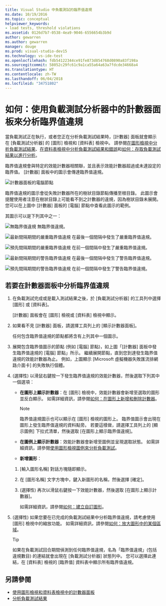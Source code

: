 ```yaml
---
title: Visual Studio 中負載測試的臨界值違規
ms.date: 10/19/2016
ms.topic: conceptual
helpviewer_keywords:
- load tests, threshold violations
ms.assetid: 0126d7b7-0538-4ea9-9046-6556654b3b9d
author: gewarren
ms.author: gewarren
manager: douge
ms.prod: visual-studio-dev15
ms.technology: vs-ide-test
ms.openlocfilehash: fdb54122344ce91fe873d854768d0890a83f198a
ms.sourcegitcommit: 58052c29fc61c9a1ca55a64a63a7fdcde34668a4
ms.translationtype: HT
ms.contentlocale: zh-TW
ms.lasthandoff: 06/04/2018
ms.locfileid: "34751802"
---
```

# <a name="how-to-analyze-threshold-violations-using-the-counters-panel-in-load-test-analyzer"></a>如何：使用負載測試分析器中的計數器面板來分析臨界值違規

當負載測試正在執行，或者您正在分析負載測試結果時，[計數器] 面板就會顯示在 [負載測試分析器] 的 [圖形] 檢視和 [資料表] 檢視中。 請參閱[在圖形檢視中分析負載測試結果](../test/analyze-load-test-results-in-the-graphs-view.md)、[在資料表檢視中分析負載測試結果和錯誤](../test/analyze-load-test-results-and-errors-in-the-tables-view.md)和[如何：存取負載測試結果以進行分析](../test/how-to-access-load-test-results-for-analysis.md)。

 臨界值違規會與特定的效能計數器相關聯，並且表示效能計數器超過或未達設定的臨界值。 [計數器] 面板中的圖示會傳達臨界值違規。

 ![計數器面板的電腦節點](../test/media/ltest_compnode.png)

 臨界值違規的圖示會從失敗計數器所在的樹狀目錄節點傳播至根目錄。 此圖示會提醒使用者注意在樹狀目錄上可能看不到之計數器的違規，因為樹狀目錄未展開。 您可以在上圖中 [計數器] 面板的 [電腦] 節點中查看此圖示的範例。

 其圖示可以是下列其中之一：

 ![無臨界值違規](../test/media/icon_ltest_1.gif) 無臨界值違規。

 ![最新間隔期間的嚴重臨界值違規](../test/media/icon_ltest_2.gif) 在最後一個間隔中發生了嚴重臨界值違規。

 ![預先間隔期間的嚴重臨界值違規](../test/media/icon_ltest_3.gif) 在前一個間隔中發生了嚴重臨界值違規。

 ![最新間隔期間的警告臨界值違規](../test/media/icon_ltest_4.gif) 在最後一個間隔中發生了警告臨界值違規。

 ![預先間隔期間的警告臨界值違規](../test/media/icon_ltest_5.gif) 在前一個間隔中發生了警告臨界值違規。

## <a name="to-analyze-threshold-violations-in-the-counters-panel"></a>若要在計數器面板中分析臨界值違規

1.  在負載測試完成或是載入測試結果之後，於 [負載測試分析器] 的工具列中選擇 [圖形] 或 [資料表]。

     [計數器] 面板會在 [圖形] 檢視或 [資料表] 檢視中顯示。

2.  如果看不見 [計數器] 面板，請選擇工具列上的 [顯示計數器面板]。

     任何包含臨界值違規的節點都將含有上列其中一個圖示。

3.  展開包含臨界值圖示的節點 (例如 [電腦] 節點)，如上圖「[計數器] 面板中發生臨界值違規的 [電腦] 節點」所示。 繼續展開節點，直到您到達發生臨界值違規的效能計數器為止。 例如，上圖顯示 [Microsoft 虛擬機器失敗匯流排網路介面卡] 的失敗執行個體。

4.  (選擇性) 以滑鼠右鍵按一下發生臨界值違規的效能計數器，然後選取下列其中一個選項：

    -   **在圖形上顯示計數器**：在 [圖形] 檢視中，效能計數器會新增至選取的圖形並反白顯示。 如需詳細資訊，請參閱[如何：在圖形上新增和刪除計數器](../test/how-to-add-and-delete-counters-on-graphs-in-load-test-results.md)。

        > [!NOTE]
        > 臨界值違規圖示也可以顯示在 [圖形] 檢視的圖形上。 臨界值圖示會出現在圖形上發生臨界值違規的資料點旁。 若要這樣做，請選擇工具列上的 [顯示圖例] 下拉式清單，然後選取 [在圖形上顯示臨界值違規]。

    -   **在圖例上顯示計數器**：效能計數器會新增至圖例並呈現選取狀態。 如需詳細資訊，請參閱[使用圖形檢視圖例來分析負載測試](../test/use-the-graphs-view-legend-to-analyze-load-tests.md)。

    -   **新增圖形**：

    1.  [輸入圖形名稱] 對話方塊隨即顯示。

    2.  在 [圖形名稱] 文字方塊中，鍵入新圖形的名稱，然後選擇 [確定]。

    3.  (選擇性) 再次以滑鼠右鍵按一下效能計數器，然後選取 [在圖形上顯示計數器]。

         如需詳細資訊，請參閱[如何：建立自訂圖形](../test/how-to-create-custom-graphs-in-load-test-results.md)。

5.  (選擇性) 如果您要在已完成的負載測試結果中分析臨界值違規，請考慮使用 [圖形] 檢視中的縮放功能。 如需詳細資訊，請參閱[如何：放大圖形中的某個區域](../test/how-to-zoom-in-on-a-region-of-the-graph-in-load-test-results.md)。

    > [!TIP]
    > 如果在負載測試回合期間偵測到任何臨界值違規，名為「臨界值違規」(包括違規數目) 的連結就會出現在 [負載測試分析器] 狀態列中。 您可以選擇此連結，在 [資料表] 檢視的 [臨界值] 資料表中顯示所有臨界值違規。

## <a name="see-also"></a>另請參閱

- [使用圖形檢視和資料表檢視中的計數器面板](../test/counters-panel-in-load-test-analyzer.md)
- [分析負載測試結果](../test/analyze-load-test-results-using-the-load-test-analyzer.md)